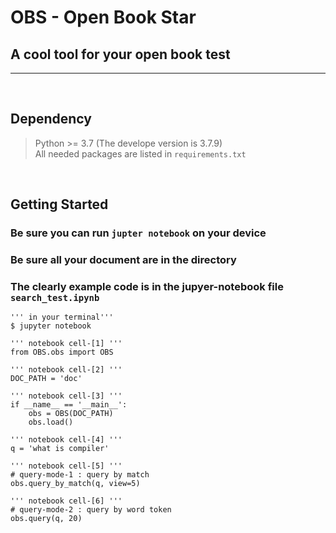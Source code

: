 # OBS - Open Book Star
## A cool tool for your open book test
---
<br>

## Dependency
> Python >= 3.7 (The develope version is 3.7.9) <br>
> All needed packages are listed in ```requirements.txt```
<br>

## Getting Started
### Be sure you can run ```jupter notebook``` on your device
### Be sure all your document are in the directory
### The clearly example code is in the jupyer-notebook file ```search_test.ipynb```

```python=
''' in your terminal'''
$ jupyter notebook

''' notebook cell-[1] '''
from OBS.obs import OBS

''' notebook cell-[2] '''
DOC_PATH = 'doc'

''' notebook cell-[3] '''
if __name__ == '__main__':
    obs = OBS(DOC_PATH)
    obs.load()

''' notebook cell-[4] '''
q = 'what is compiler'

''' notebook cell-[5] '''
# query-mode-1 : query by match
obs.query_by_match(q, view=5)

''' notebook cell-[6] '''
# query-mode-2 : query by word token
obs.query(q, 20)

```
